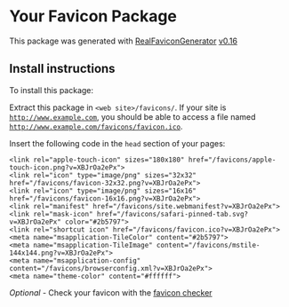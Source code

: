 # Your Favicon Package

This package was generated with [RealFaviconGenerator](https://realfavicongenerator.net/) [v0.16](https://realfavicongenerator.net/change_log#v0.16)

## Install instructions

To install this package:

Extract this package in <code>&lt;web site&gt;/favicons/</code>. If your site is <code>http://www.example.com</code>, you should be able to access a file named <code>http://www.example.com/favicons/favicon.ico</code>.

Insert the following code in the `head` section of your pages:

    <link rel="apple-touch-icon" sizes="180x180" href="/favicons/apple-touch-icon.png?v=XBJrOa2ePx">
    <link rel="icon" type="image/png" sizes="32x32" href="/favicons/favicon-32x32.png?v=XBJrOa2ePx">
    <link rel="icon" type="image/png" sizes="16x16" href="/favicons/favicon-16x16.png?v=XBJrOa2ePx">
    <link rel="manifest" href="/favicons/site.webmanifest?v=XBJrOa2ePx">
    <link rel="mask-icon" href="/favicons/safari-pinned-tab.svg?v=XBJrOa2ePx" color="#2b5797">
    <link rel="shortcut icon" href="/favicons/favicon.ico?v=XBJrOa2ePx">
    <meta name="msapplication-TileColor" content="#2b5797">
    <meta name="msapplication-TileImage" content="/favicons/mstile-144x144.png?v=XBJrOa2ePx">
    <meta name="msapplication-config" content="/favicons/browserconfig.xml?v=XBJrOa2ePx">
    <meta name="theme-color" content="#ffffff">

*Optional* - Check your favicon with the [favicon checker](https://realfavicongenerator.net/favicon_checker)